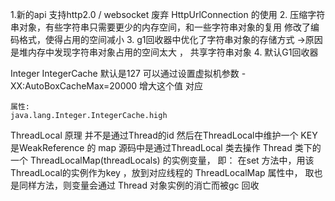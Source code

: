 1.新的api 支持http2.0 / websocket 废弃 HttpUrlConnection 的使用
2. 压缩字符串对象，有些字符串只需要更少的内存空间，和一些字符串对象的复用 修改了编码格式，使得占用的空间减小
3. g1回收器中优化了字符串对象的存储方式 ->原因是堆内存中发现字符串对象占用的空间太大 ， 共享字符串对象
4. 默认G1回收器



Integer IntegerCache 默认是127 可以通过设置虚拟机参数
-XX:AutoBoxCacheMax=20000 增大这个值
对应

```
属性:
java.lang.Integer.IntegerCache.high
```


ThreadLocal 原理
并不是通过Thread的id 然后在ThreadLocal中维护一个 KEY 是WeakReference 的 map
源码中是通过ThreadLocal 类去操作 Thread 类下的一个 ThreadLocalMap(threadLocals) 的实例变量，
即：
在set 方法中，用该ThreadLocal的实例作为key ，放到对应线程的 ThreadLocalMap 属性中，
取也是同样方法，则变量会通过 Thread 对象实例的消亡而被gc 回收
